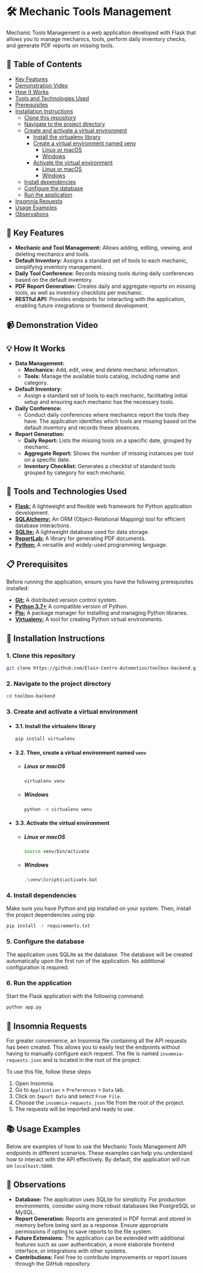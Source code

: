 # 🛠️ Mechanic Tools Management
Mechanic Tools Management is a web application developed with Flask that allows you to manage mechanics, tools, perform daily inventory checks, and generate PDF reports on missing tools.

## 📑 Table of Contents
- [Key Features](#-key-features)
- [Demonstration Video]()
- [How It Works](#-how-it-works)
- [Tools and Technologies Used](#-tools-and-technologies-used)
- [Prerequisites](#-prerequisites)
- [Installation Instructions](#-installation-instructions)
    - [Clone this repository](#1-clone-this-repository)
    - [Navigate to the project directory](#2-navigate-to-the-project-directory)
    - [Create and activate a virtual environment](#3-create-and-activate-a-virtual-environment)
        - [Install the virtualenv library](#31-install-the-virtualenv-library)
        - [Create a virtual environment named venv](#32-then-create-a-virtual-environment-named-venv)
            - [Linux or macOS](#linux-or-macos)
            - [Windows](#windows)
        - [Activate the virtual environment](#33-activate-the-virtual-environment)
            - [Linux or macOS](#linux-or-macos-1)
            - [Windows](#windows-1)
    - [Install dependencies](#4-install-dependencies)
    - [Configure the database](#5-configure-the-database)
    - [Run the application](#6-run-the-application)
- [Insomnia Requests](#-insomnia-requests)
- [Usage Examples](#-usage-examples)
- [Observations](#-observations)

## 🚀 Key Features
- **Mechanic and Tool Management:** Allows adding, editing, viewing, and deleting mechanics and tools.
- **Default Inventory:** Assigns a standard set of tools to each mechanic, simplifying inventory management.
- **Daily Tool Conference:** Records missing tools during daily conferences based on the default inventory.
- **PDF Report Generation:** Creates daily and aggregate reports on missing tools, as well as inventory checklists per mechanic.
- **RESTful API:** Provides endpoints for interacting with the application, enabling future integrations or frontend development.

## 📹 Demonstration Video

## 💡 How It Works
- **Data Management:**
  - **Mechanics:** Add, edit, view, and delete mechanic information.
  - **Tools:** Manage the available tools catalog, including name and category.
- **Default Inventory:**
  - Assign a standard set of tools to each mechanic, facilitating initial setup and ensuring each mechanic has the necessary tools.
- **Daily Conference:**
  - Conduct daily conferences where mechanics report the tools they have. The application identifies which tools are missing based on the default inventory and records these absences.
- **Report Generation:**
  - **Daily Report:** Lists the missing tools on a specific date, grouped by mechanic.
  - **Aggregate Report:** Shows the number of missing instances per tool on a specific date.
  - **Inventory Checklist:** Generates a checklist of standard tools grouped by category for each mechanic.

## 🔧 Tools and Technologies Used
- [**Flask:**](https://flask.palletsprojects.com/en/3.0.x/) A lightweight and flexible web framework for Python application development.
- [**SQLAlchemy:**](https://www.sqlalchemy.org/) An ORM (Object-Relational Mapping) tool for efficient database interactions.
- [**SQLite:**](https://www.sqlite.org/) A lightweight database used for data storage.
- [**ReportLab:**](https://www.reportlab.com/) A library for generating PDF documents.
- [**Python:**](https://www.python.org/) A versatile and widely-used programming language.

## 📋 Prerequisites
Before running the application, ensure you have the following prerequisites installed:
- [**Git:**](https://git-scm.com/downloads) A distributed version control system.
- [**Python 3.7+**](https://www.python.org/downloads/) A compatible version of Python.
- [**Pip:**](https://pip.pypa.io/en/stable/installation/) A package manager for installing and managing Python libraries.
- [**Virtualenv:**](https://virtualenv.pypa.io/en/latest/) A tool for creating Python virtual environments.

## 📝 Installation Instructions
### 1. Clone this repository
```bash
git clone https://github.com/Eloin-Centro-Automotivo/toolbox-backend.git
```

### 2. Navigate to the project directory
```bash
cd toolbox-backend
```

### 3. Create and activate a virtual environment
- #### 3.1. Install the virtualenv library
    ```bash
    pip install virtualenv
    ```
- #### 3.2. Then, create a virtual environment named `venv`
  - ##### Linux or macOS
      ```bash
      virtualenv venv
      ```
  - ##### Windows
      ```bash
      python -m virtualenv venv
      ```
- #### 3.3. Activate the virtual environment
    - ##### Linux or macOS
        ```bash
        source venv/bin/activate
        ```
    - ##### Windows
        ```bash
        .\venv\Scripts\activate.bat
        ```

### 4. Install dependencies
Make sure you have Python and pip installed on your system. Then, install the project dependencies using pip
```bash
pip install -r requirements.txt
```

### 5. Configure the database
The application uses SQLite as the database. The database will be created automatically upon the first run of the application. No additional configuration is required.

### 6. Run the application
Start the Flask application with the following command:
```bash
python app.py
```

## 📂 Insomnia Requests
For greater convenience, an Insomnia file containing all the API requests has been created. This allows you to easily test the endpoints without having to manually configure each request. The file is named `insomnia-requests.json` and is located in the root of the project.

To use this file, follow these steps
1. Open Insomnia.
2. Go to `Application` > `Preferences` > `Data` tab.
3. Click on `Import Data` and select `From File`.
4. Choose the `insomnia-requests.json` file from the root of the project.
5. The requests will be imported and ready to use.

## 📚 Usage Examples
Below are examples of how to use the Mechanic Tools Management API endpoints in different scenarios. These examples can help you understand how to interact with the API effectively. By default, the application will run on `localhost:5000`.

## 📌 Observations
- **Database:** The application uses SQLite for simplicity. For production environments, consider using more robust databases like PostgreSQL or MySQL.
- **Report Generation:** Reports are generated in PDF format and stored in memory before being sent as a response. Ensure appropriate permissions if opting to save reports to the file system.
- **Future Extensions:** The application can be extended with additional features such as user authentication, a more elaborate frontend interface, or integrations with other systems.
- **Contributions:** Feel free to contribute improvements or report issues through the GitHub repository.

